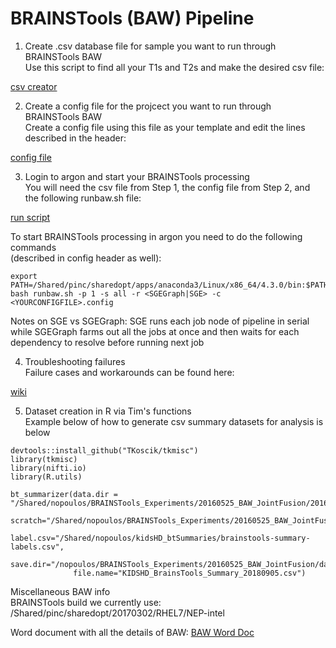# BRAINSTools (BAW) Pipeline

1. Create .csv database file for sample you want to run through BRAINSTools BAW  
Use this script to find all your T1s and T2s and make the desired csv file:  

[csv creator](https://github.com/TKoscik/nimg_core/blob/master/tools/baw/BRAINSTools_csvcreator.sh)

2. Create a config file for the projcect you want to run through BRAINSTools BAW   
Create a config file using this file as your template and edit the lines described in the header:  

[config file](https://github.com/TKoscik/nimg_core/blob/master/tools/bawBRAINSTools.config)

3. Login to argon and start your BRAINSTools processing  
You will need the csv file from Step 1, the config file from Step 2, and the following runbaw.sh file:  

[run script](https://github.com/TKoscik/nimg_core/blob/master/tools/baw/runbaw.sh)  

To start BRAINSTools processing in argon you need to do the following commands  
(described in config header as well):  
```
export PATH=/Shared/pinc/sharedopt/apps/anaconda3/Linux/x86_64/4.3.0/bin:$PATH
bash runbaw.sh -p 1 -s all -r <SGEGraph|SGE> -c <YOURCONFIGFILE>.config
```
Notes on SGE vs SGEGraph: SGE runs each job node of pipeline in serial while SGEGraph farms out all the jobs at 
once and then waits for each dependency to resolve before running next job  

4. Troubleshooting failures  
Failure cases and workarounds can be found here:  

[wiki](https://github.com/BRAINSia/BRAINSTools/wiki) 

5. Dataset creation in R via Tim's functions  
Example below of how to generate csv summary datasets for analysis is below  
```
devtools::install_github("TKoscik/tkmisc")
library(tkmisc)
library(nifti.io)
library(R.utils)

bt_summarizer(data.dir = "/Shared/nopoulos/BRAINSTools_Experiments/20160525_BAW_JointFusion/20160525_Kids_base_Results/KIDSHD",
              scratch="/Shared/nopoulos/BRAINSTools_Experiments/20160525_BAW_JointFusion/data/scratch",
              label.csv="/Shared/nopoulos/kidsHD_btSummaries/brainstools-summary-labels.csv",
              save.dir="/nopoulos/BRAINSTools_Experiments/20160525_BAW_JointFusion/data",
              file.name="KIDSHD_BrainsTools_Summary_20180905.csv")
```

Miscellaneous BAW info  
BRAINSTools build we currently use:  
/Shared/pinc/sharedopt/20170302/RHEL7/NEP-intel  

Word document with all the details of BAW:
[BAW Word Doc](https://github.com/TKoscik/nimg_core/blob/master/pipelines/structural_volumetrics/BRAINSAutoWorkupOutputDescriptions.docx)


